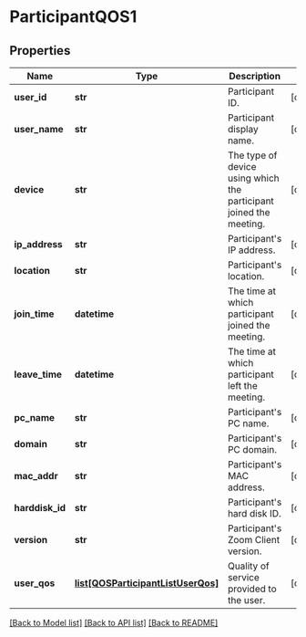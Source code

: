 # ParticipantQOS1

## Properties
Name | Type | Description | Notes
------------ | ------------- | ------------- | -------------
**user_id** | **str** | Participant ID. | [optional] 
**user_name** | **str** | Participant display name. | [optional] 
**device** | **str** | The type of device using which the participant joined the meeting. | [optional] 
**ip_address** | **str** | Participant&#x27;s IP address. | [optional] 
**location** | **str** | Participant&#x27;s location. | [optional] 
**join_time** | **datetime** | The time at which participant joined the meeting. | [optional] 
**leave_time** | **datetime** | The time at which participant left the meeting. | [optional] 
**pc_name** | **str** | Participant&#x27;s PC name. | [optional] 
**domain** | **str** | Participant&#x27;s PC domain. | [optional] 
**mac_addr** | **str** | Participant&#x27;s MAC address. | [optional] 
**harddisk_id** | **str** | Participant&#x27;s hard disk ID. | [optional] 
**version** | **str** | Participant&#x27;s Zoom Client version. | [optional] 
**user_qos** | [**list[QOSParticipantListUserQos]**](QOSParticipantListUserQos.md) | Quality of service provided to the user. | [optional] 

[[Back to Model list]](../README.md#documentation-for-models) [[Back to API list]](../README.md#documentation-for-api-endpoints) [[Back to README]](../README.md)

